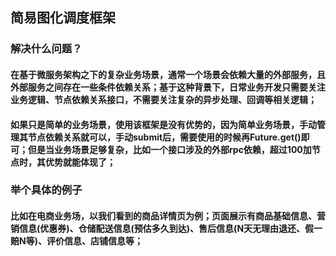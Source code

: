 ## 简易图化调度框架

### 解决什么问题？
#### 在基于微服务架构之下的复杂业务场景，通常一个场景会依赖大量的外部服务，且外部服务之间存在一些条件依赖关系；基于这种背景下，日常业务开发只需要关注业务逻辑、节点依赖关系接口，不需要关注复杂的异步处理、回调等相关逻辑；
#### 如果只是简单的业务场景，使用该框架是没有优势的，因为简单业务场景，手动管理其节点依赖关系就可以，手动submit后，需要使用的时候再Future.get()即可；但是当业务场景足够复杂，比如一个接口涉及的外部rpc依赖，超过100加节点时，其优势就能体现了；

### 举个具体的例子
#### 比如在电商业务场，以我们看到的商品详情页为例；页面展示有商品基础信息、营销信息(优惠券)、仓储配送信息(预估多久到达)、售后信息(N天无理由退还、假一赔N等)、评价信息、店铺信息等；



